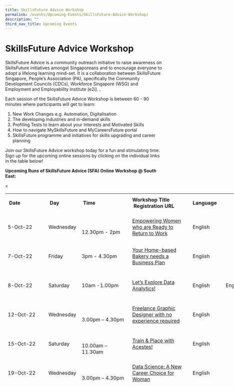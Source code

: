 ```yaml
---
title: SkillsFuture Advice Workshop
permalink: /events/Upcoming-Events/SkillsFuture-Advice-Workshop/
description: ""
third_nav_title: Upcoming Events
---
```

SkillsFuture Advice Workshop
============================

SkillsFuture Advice is a community outreach initiative to raise awareness on SkillsFuture initiatives amongst Singaporeans and to encourage everyone to adopt a lifelong learning mind-set. It is a collaboration between SkillsFuture Singapore, People’s Association (PA), specifically the Community Development Councils (CDCs), Workforce Singapore (WSG) and Employment and Employability Institute (e2i). .

Each session of the SkillsFuture Advice Workshop is between 60 - 90 minutes where participants will get to learn:

1.  New Work Changes e.g. Automation, Digitalisation
2.  The developing industries and in-demand skills
3.  Profiling Tests to learn about your Interests and Motivated Skills 
4.  How to navigate MySkillsFuture and MyCareersFuture portal
5.  SkillsFuture programme and initiatives for skills upgrading and career planning

Join our SkillsFuture Advice workshop today for a fun and stimulating time. Sign up for the upcoming online sessions by clicking on the individual links in the table below!

**Upcoming Runs of SkillsFuture Advice (SFA) Online Workshop @ South East:** 

<table style="width:800px;height:607px;">
    <tbody>
        <tr style="height:61px;">
            <td style="width: 131px;"><strong>&nbsp;Date&nbsp;</strong></td>
            <td style="width:91px;"><strong>&nbsp;Day&nbsp;</strong></td>
            <td style="width:164px;"><strong>&nbsp;Time&nbsp;</strong></td>
            <td style="width:196px;"><strong>Workshop Title</strong><br />
            <strong>&nbsp;Registration URL</strong></td>
            <td style="width:93px;"><strong>Language</strong></td>
        </tr>
        <tr style="height:93px;">
            <td style="width:131px;">5-Oct-22</td>
            <td style="width:91px;">Wednesday</td>
            <td style="width:164px;">
            <table border="0" cellspacing="0" cellpadding="0">
                <tbody>
                </tbody>
            </table>
            12.30pm - 2pm</td>
            <td style="width:196px;"> <a href="http://go.gov.sg/sesfareg"> Empowering Women who are Ready to Return to Work</a></td>
       <td style="width:93px;">English&nbsp;<br />
            </td>
        <tr style="height:93px;">
            <td style="width:131px;">7-Oct-22</td>
            <td style="width:91px;">Friday</td>
            <td style="width:164px;">3pm - 4.30pm</td>
            <td style="width:196px;"> <a href="http://go.gov.sg/sesfareg"> Your Home-based Bakery needs a Business Plan</a></td>
            <td style="width:93px;">English&nbsp;<br />
            </td>
        </tr>
        <tr style="height:93px;">
            <td style="width:131px;">8-Oct-22</td>
            <td style="width:91px;">Saturday</td>
            <td style="width:164px;">10am -1.00pm</td>
            <td style="width:196px;"><a href="http://go.gov.sg/sesfareg "> Let’s Explore Data Analytics! </a></td>
            <td style="width:93px;">English&nbsp;<br />
            </td>
            <td style="width:93px;">English&nbsp;</td>
        </tr>
   </tr>
<tr style="height:93px;">
            <td style="width:131px;">12-Oct-22</td>
            <td style="width:91px;">Wednesday</td>
            <td style="width:164px;">
            <table border="0" cellspacing="0" cellpadding="0">
                <tbody>
                </tbody>
            </table>
            3.00pm – 4.30pm</td>
            <td style="width:196px;"> <a href="http://go.gov.sg/sesfareg"> Freelance Graphic Designer with no experience required </a></td>
            <td style="width:93px;">English&nbsp;</td>
        </tr>
<tr style="height:93px;">
            <td style="width:131px;">15-Oct-22</td>
            <td style="width:91px;">Saturday</td>
            <td style="width:164px;">
            <table border="0" cellspacing="0" cellpadding="0">
                <tbody>
                </tbody>
            </table>
            10.00am – 11.30am</td>
            <td style="width:196px;"> <a href="http://go.gov.sg/sesfareg"> Train & Place with Acestes! </a></td>
            <td style="width:93px;">English&nbsp;</td>
        </tr>
<tr style="height:93px;">
            <td style="width:131px;">19-Oct-22</td>
            <td style="width:91px;">Wednesday</td>
            <td style="width:164px;">
            <table border="0" cellspacing="0" cellpadding="0">
                <tbody>
                </tbody>
            </table>
            3.00pm – 4.30pm</td>
            <<td style="width:196px;"> <a href="http://go.gov.sg/sesfareg"> Data Science: A New Career Choice for Woman</a></td>
            <td style="width:93px;">English&nbsp;</td>
        </tr>
<tr style="height:93px;">
            <td style="width:131px;">26-Oct-22</td>
            <td style="width:91px;">Wednesday</td>
            <td style="width:164px;">
            <table border="0" cellspacing="0" cellpadding="0">
                <tbody>
                </tbody>
            </table>
            2.30pm – 5.30pm</td>
            <td style="width:196px;"> <a href="http://go.gov.sg/sesfareg"> A Step Towards Active Aging (Physical Workshop @ Bedok Library)</a></td>
            <td style="width:93px;">English&nbsp;</td>
        </tr>
<tr style="height:93px;">
            <td style="width:131px;">29-Oct-22</td>
            <td style="width:91px;">Saturday</td>
            <td style="width:164px;">
            <table border="0" cellspacing="0" cellpadding="0">
                <tbody>
                </tbody>
            </table>
            10.30am – 12.30pm</td>
           <td style="width:196px;"> <a href="http://go.gov.sg/sesfareg"> HCSA Open House with Food Tasting </a></td>
            <td style="width:93px;">English&nbsp;</td>
        </tr>
				<tr style="height:93px;">
            <td style="width:131px;">29-Oct-22</td>
            <td style="width:91px;">Saturday</td>
            <td style="width:164px;">
            <table border="0" cellspacing="0" cellpadding="0">
                <tbody>
                </tbody>
            </table>
            2pm - 5pm</td>
            <td style="width:196px;"> <a href="http://go.gov.sg/sesfareg"> Create your online shop</a></td> <td style="width:93px;">English&nbsp;</td>
   </tbody>
</table>